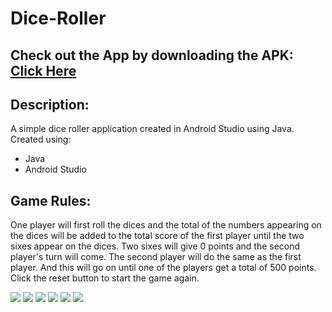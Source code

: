 # Dice-Roller

## Check out the App by downloading the APK: [Click Here](https://play.google.com/store/apps/details?id=com.deepbarankar.diceroller)

## Description:

A simple dice roller application created in Android Studio using Java. Created using:

- Java
- Android Studio

## Game Rules:

One player will first roll the dices and the total of the numbers appearing on the dices will be added to the total score of the first player until the two sixes appear on the dices. Two sixes will give 0 points and the second player's turn will come. The second player will do the same as the first player. And this will go on until one of the players get a total of 500 points.
Click the reset button to start the game again.

![](./drawables/1.jpg)
![](./drawables/2.jpg)
![](./drawables/3.jpg)
![](./drawables/4.jpg)
![](./drawables/5.jpg)
![](./drawables/6.jpg)
